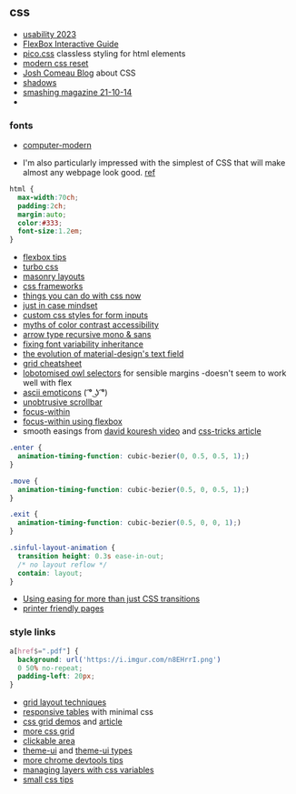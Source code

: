 ## css

- [usability 2023](https://www.smashingmagazine.com/2023/01/usability-2023/)
- [FlexBox Interactive Guide](https://www.joshwcomeau.com/css/interactive-guide-to-flexbox/)
- [pico.css](https://github.com/picocss/pico) classless styling for html elements
- [modern css reset](https://www.joshwcomeau.com/css/custom-css-reset/)
- [Josh Comeau Blog](https://www.joshwcomeau.com/) about CSS
- [shadows](https://www.joshwcomeau.com/css/designing-shadows/)
- [smashing magazine 21-10-14](https://www.smashingmagazine.com/2021/10/modern-css-solutions-for-common-problems/)
- 
### fonts

- [computer-modern](https://www.checkmyworking.com/cm-web-fonts/)


-  I'm also particularly impressed with the simplest of CSS that will make almost any webpage look good. [ref](https://responsivedesign.is/articles/rwd-weekly-433/?utm_source=Responsive+Design+Weekly&utm_campaign=4e437a1ff5-RWD_Newsletter_433&utm_medium=email&utm_term=0_df65b6d7c8-4e437a1ff5-52081993)

```css
html {
  max-width:70ch;
  padding:2ch;
  margin:auto;
  color:#333;
  font-size:1.2em;
}
```

- [flexbox tips](https://dev.to/melnik909/my-3-tips-about-flexbox-that-will-make-your-css-better-50g6)
- [turbo css](https://boomla.com/turbo-css)
- [masonry layouts](https://freefrontend.com/css-masonry-layout-examples/)
- [css frameworks](https://alexmercedcoder.medium.com/ultimate-2021-list-of-css-frameworks-and-component-libraries-for-angular-react-vue-and-svelte-696ef7ca0032)
- [things you can do with css now](https://www.smashingmagazine.com/2021/02/things-you-can-do-with-css-today/)
- [just in case mindset](https://ishadeed.com/article/the-just-in-case-mindset-css/)
- [custom css styles for form inputs](https://moderncss.dev/custom-css-styles-for-form-inputs-and-textareas/)
- [myths of color contrast accessibility](https://uxmovement.com/buttons/the-myths-of-color-contrast-accessibility/)
- [arrow type recursive mono & sans](https://github.com/arrowtype/recursive)
- [fixing font variability inheritance](https://pixelambacht.nl/2019/fixing-variable-font-inheritance/)
- [the evolution of material-design's text field](https://medium.com/google-design/the-evolution-of-material-designs-text-fields-603688b3fe03)
- [grid cheatsheet](http://grid.malven.co/)
- [lobotomised owl selectors](https://alistapart.com/article/axiomatic-css-and-lobotomized-owls/) for sensible margins -doesn't seem to work well with flex
- [ascii emoticons](https://upli.st/l/list-of-all-ascii-emoticons) ( ͡° ͜ʖ ͡°)
- [unobtrusive scrollbar](https://codepen.io/zachleat/pen/oNvprpX)
- [focus-within](https://developer.mozilla.org/en-US/docs/Web/CSS/:focus-within)
- [focus-within using flexbox](https://stackoverflow.com/questions/21154616/on-input-focus-change-color-of-label-how)
- smooth easings from [david kouresh video](https://www.youtube.com/watch?v=zVbLR7rI8ZU) and [css-tricks article](https://css-tricks.com/animating-layouts-with-the-flip-technique/)
```css
.enter {
  animation-timing-function: cubic-bezier(0, 0.5, 0.5, 1);)
}

.move {
  animation-timing-function: cubic-bezier(0.5, 0, 0.5, 1);)
}

.exit {
  animation-timing-function: cubic-bezier(0.5, 0, 0, 1);)
}

.sinful-layout-animation {
  transition height: 0.3s ease-in-out;
  /* no layout reflow */
  contain: layout;
}
```

- [Using easing for more than just CSS transitions](https://kilianvalkhof.com/2020/css-html/using-easing-for-more-than-just-css-transitions/)
- [printer friendly pages](https://www.sitepoint.com/css-printer-friendly-pages/)

### style links

```css
a[href$=".pdf"] {
  background: url('https://i.imgur.com/n8EHrrI.png')
  0 50% no-repeat;
  padding-left: 20px;
}
```

- [grid layout techniques](https://www.youtube.com/watch?v=KOvGeFUHAC0)
- [responsive tables](https://uglyduck.ca/responsive-tables/) with minimal css
- [css grid demos](https://tobireif.com/demos/grid/) and [article](https://tobireif.com/posts/layout_fun_with_css_grid/)
- [more css grid](https://www.freecodecamp.org/news/css-grid-changes-how-we-can-think-about-structuring-our-content/?ref=heydesigner)
- [clickable area](https://ishadeed.com/article/clickable-area/)
- [theme-ui](https://theme-ui.com/) and [theme-ui types](https://github.com/DefinitelyTyped/DefinitelyTyped/blob/master/types/theme-ui/index.d.ts)
- [more chrome devtools tips](https://dev.to/lpellis/things-you-may-not-know-about-chrome-devtools-53k6)
- [managing layers with css variables](https://dev.to/seibmacdaniel/an-incredibly-easy-way-to-manage-layers-in-scss-42c1)
- [small css tips](https://dev.to/seibmacdaniel/3-easy-to-apply-css-improvements-that-you-can-use-in-your-project-right-now-208e)
